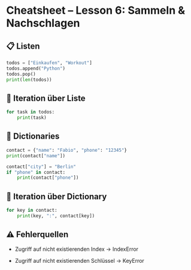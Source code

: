 # Cheatsheet – Lesson 6: Sammeln & Nachschlagen

## 📋 Listen
```python
todos = ["Einkaufen", "Workout"]
todos.append("Python")
todos.pop()
print(len(todos))
```

## 🔎 Iteration über Liste
```python
for task in todos:
    print(task)
```

## 📖 Dictionaries
```python
contact = {"name": "Fabio", "phone": "12345"}
print(contact["name"])

contact["city"] = "Berlin"
if "phone" in contact:
    print(contact["phone"])
```

## 🔁 Iteration über Dictionary
```python
for key in contact:
    print(key, ":", contact[key])
```

## ⚠️ Fehlerquellen
- Zugriff auf nicht existierenden Index → IndexError

- Zugriff auf nicht existierenden Schlüssel → KeyError
